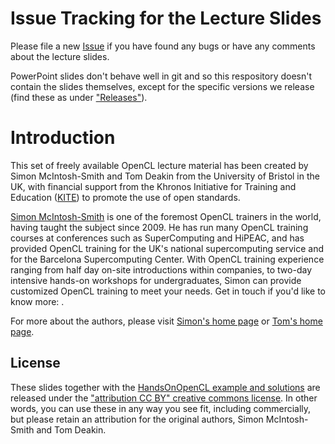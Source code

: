 Issue Tracking for the Lecture Slides
=====================================

Please file a new [Issue](https://github.com/HandsOnOpenCL/Lecture-Slides/issues) if you have found any bugs or have any comments about the lecture slides.

PowerPoint slides don't behave well in git and so this respository doesn't contain the slides themselves, except for the specific versions we release (find these as under 
["Releases"](https://github.com/HandsOnOpenCL/Lecture-Slides/releases)).

Introduction
============

This set of freely available OpenCL lecture material has
been created by Simon McIntosh-Smith and Tom Deakin from the
University of Bristol in the UK, with financial support from the
Khronos Initiative for Training and Education ([KITE](http://kite.khronos.org/en/opencl))
to promote the use of open standards. 

[Simon McIntosh-Smith](http://www.cs.bris.ac.uk/home/simonm/) is
one of the foremost OpenCL trainers in the world, having taught
the subject since 2009. He has run many OpenCL training courses
at conferences such as SuperComputing and HiPEAC, and has provided
OpenCL training for the UK's national supercomputing service and
for the Barcelona Supercomputing Center. With OpenCL training
experience ranging from half day on-site introductions within
companies, to two-day intensive hands-on workshops for undergraduates,
Simon can provide customized OpenCL training to meet your needs.
Get in touch if you'd like to know more: <simonm at cs.bris.ac.uk>.

For more about the authors, please visit [Simon's home page](http://www.cs.bris.ac.uk/home/simonm/) or [Tom's home page](http://www.tomdeakin.com).

License
-------

These slides together with the [HandsOnOpenCL example and solutions](https://github.com/HandsOnOpenCL/Exercises-Solutions) are released under the ["attribution CC BY" creative commons license](http://creativecommons.org/licenses/by/3.0/). In other words, you can use these in any way you see fit, including commercially, but please retain an attribution for the original authors, Simon McIntosh-Smith and Tom Deakin.
